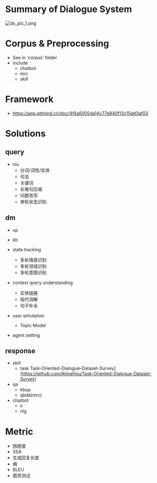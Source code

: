 # Summary of Dialogue System

![ds_pic_1.png](https://blog-picture-new.oss-cn-beijing.aliyuncs.com/dialog/ds_pic_1.png)


# Corpus & Preprocessing
+ See in 'corpus' folder
+ include 
    + chatbot
    + mrc
    + skill

# Framework
+ https://app.gitmind.cn/doc/4f4a6005da14c77e840f13c15dd3af03

# Solutions

## query
+ nlu
    + 分词/词性/实体
    + 句法
    + 关键词
    + 长难句压缩
    + 问题改写
    + 单轮状态识别

## dm
+ up
+ kb
+ state tracking
    + 多轮情感识别
    + 多轮领域识别
    + 多轮意图识别


+ context query understanding
    + 实体链接
    + 指代消解
    + 句子补全
+ user simulation
    + Topic Model
+ agent setting

## response
+ skill
    + task
    Task-Oriented-Dialogue-Dataset-Survey](https://github.com/AtmaHou/Task-Oriented-Dialogue-Dataset-Survey)
+ qa
    + kbqa
    + qbda(mrc)
+ chatbot
    + ir
    + nlg

# Metric
+ 困惑度
+ SSA
+ 生成回复长度
+ 熵
+ BLEU
+ 图灵测试
